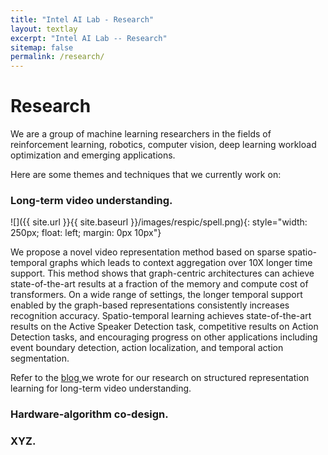```yaml
---
title: "Intel AI Lab - Research"
layout: textlay
excerpt: "Intel AI Lab -- Research"
sitemap: false
permalink: /research/
---
```


# Research #

We are a group of machine learning researchers in the fields of reinforcement learning, robotics, computer vision, deep learning workload optimization and emerging applications.


Here are some themes and techniques that we currently work on:

### Long-term video understanding. ### 
![]({{ site.url }}{{ site.baseurl }}/images/respic/spell.png){: style="width: 250px; float: left; margin: 0px 10px"} 
<!-- Current video understanding systems often can precisely recognize patterns in short video clips. However, they fail to capture how the present connects to the past or future in a world of never-ending visual stimuli. Existing video architectures tend to hit computation or memory bottlenecks after processing only a few seconds of video content. So, how do we enable accurate and efficient long-term visual understanding? An important first step is to have a model that practically runs on long videos. To that end, we propose a novel video representation method based on Spatio-Temporal Graphs Learning (SPELL) to equip it with long-term reasoning capability. This structured video representation lets processing of ~1 minute content of video in contrast to the existing transformer-based or CNN-based models that can only look up to~10 seconds window.
    In a parallel thread of research, we identify why existing video transformer models show strong tendency towards frame-based spatial representations while temporal reasoning remains largely unsolved. We identify several key challenges in temporal learning of video-text transformers. Guided by our findings, we propose SViTT [2], a sparse video-text architecture that performs multi-frame reasoning with significantly lower cost than naive transformers with dense attention. Analogous to graph-based networks, SViTT employs two forms of sparsity: edge sparsity that limits the query-key communications between tokens in self-attention, and node sparsity that discards uninformative visual tokens. We show that SViTT outperforms dense transformer baselines on multiple video-text retrieval and question answering benchmarks, with a fractional computational cost. -->

We propose a novel video representation method based on sparse spatio-temporal graphs which leads to context aggregation over 10X longer time support.
This method shows that graph-centric architectures can achieve state-of-the-art results at a fraction of the memory and compute cost of transformers.
On a wide range of settings, the longer temporal support enabled by the graph-based representations consistently increases recognition accuracy.
Spatio-temporal learning achieves state-of-the-art results on the Active Speaker Detection task, competitive results on Action Detection tasks, and encouraging progress on other applications including event boundary detection, action localization, and temporal action segmentation. 

Refer to the <a href="https://community.intel.com/t5/Blogs/Tech-Innovation/Artificial-Intelligence-AI/Spatio-Temporal-Graphs-for-Long-Term-Video-Understanding/post/1425258#.Y1oG7jhUOBs.linkedin"> blog </a> we wrote for our research on structured representation learning for long-term video understanding. 




### Hardware-algorithm co-design. ###



### XYZ. ###
